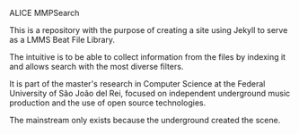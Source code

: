 ALICE MMPSearch

This is a repository with the purpose of creating a site using Jekyll to serve as a LMMS Beat File Library.

The intuitive is to be able to collect information from the files by indexing it and allows search with the most diverse filters.

It is part of the master's research in Computer Science at the Federal University of São João del Rei, focused on independent underground music production and the use of open source technologies.

The mainstream only exists because the underground created the scene.
